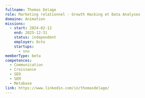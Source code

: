 ```yaml
---
fullname: Thomas Delage
role: Marketing relationnel - Growth Hacking et Data Analyses
domaine: Animation
missions:
  - start: 2024-02-12
    end: 2025-12-31
    status: independent
    employer: Octo
    startups:
      - snu
memberType: beta
competences:
  - Communication
  - Croissance
  - SEO
  - SEM
  - Metabase
link: https://www.linkedin.com/in/thomasdelage/
---
```

